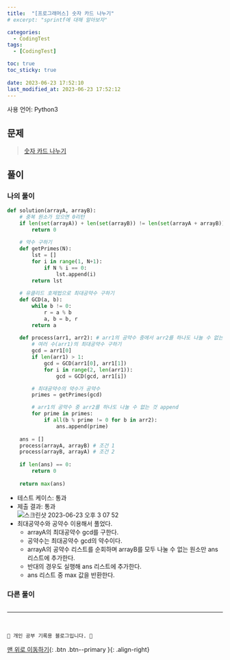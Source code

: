 ```yaml
---
title:  "[프로그래머스] 숫자 카드 나누기"
# excerpt: "sprintf에 대해 알아보자"

categories:
  - CodingTest
tags:
  - [CodingTest]

toc: true
toc_sticky: true
 
date: 2023-06-23 17:52:10
last_modified_at: 2023-06-23 17:52:12
---
```


사용 언어: Python3

## 문제
> [숫자 카드 나누기](https://school.programmers.co.kr/learn/courses/30/lessons/135807#)

## 풀이
### 나의 풀이
```py
def solution(arrayA, arrayB):
    # 중복 원소가 있으면 0리턴
    if len(set(arrayA)) + len(set(arrayB)) != len(set(arrayA + arrayB)):
        return 0
    
    # 약수 구하기
    def getPrimes(N):
        lst = []
        for i in range(1, N+1):
            if N % i == 0:
                lst.append(i)
        return lst
    
    # 유클리드 호제법으로 최대공약수 구하기
    def GCD(a, b):
        while b != 0:
            r = a % b
            a, b = b, r
        return a
    
    def process(arr1, arr2): # arr1의 공약수 중에서 arr2를 하나도 나눌 수 없는 것
        # 여러 수(arr1)의 최대공약수 구하기
        gcd = arr1[0]
        if len(arr1) > 1:
            gcd = GCD(arr1[0], arr1[1])
            for i in range(2, len(arr1)):
                gcd = GCD(gcd, arr1[i])

        # 최대공약수의 약수가 공약수
        primes = getPrimes(gcd)

        # arr1의 공약수 중 arr2를 하나도 나눌 수 없는 것 append
        for prime in primes:
            if all(b % prime != 0 for b in arr2):
                ans.append(prime)
            
    ans = []
    process(arrayA, arrayB) # 조건 1
    process(arrayB, arrayA) # 조건 2
    
    if len(ans) == 0:
        return 0
    
    return max(ans)
```
- 테스트 케이스: 통과
- 제출 결과: 통과<br>
![스크린샷 2023-06-23 오후 3 07 52](https://github.com/minju412/jenkins-test/assets/59405576/79e526bb-0783-49d4-aaf0-ce41fa09b3ff)
- 최대공약수와 공약수 이용해서 풀었다.
    - arrayA의 최대공약수 gcd를 구한다.
    - 공약수는 최대공약수 gcd의 약수이다.
    - arrayA의 공약수 리스트를 순회하며 arrayB를 모두 나눌 수 없는 원소만 ans 리스트에 추가한다.
    - 반대의 경우도 실행해 ans 리스트에 추가한다.
    - ans 리스트 중 max 값을 반환한다.



### 다른 풀이
```py

```




***
<br>


    💛 개인 공부 기록용 블로그입니다. 👻

[맨 위로 이동하기](#){: .btn .btn--primary }{: .align-right}